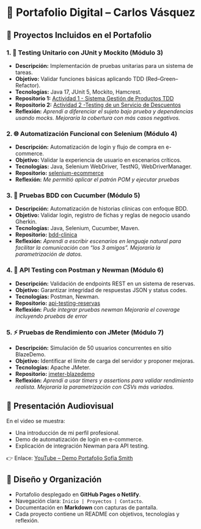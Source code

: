 # 📂 Portafolio Digital – Carlos Vásquez

## 🚀 Proyectos Incluidos en el Portafolio

### 1. 🧪 Testing Unitario con JUnit y Mockito (Módulo 3)


* **Descripción:** Implementación de pruebas unitarias para un sistema de tareas.
* **Objetivo:** Validar funciones básicas aplicando TDD (Red–Green–Refactor).
* **Tecnologías:** Java 17, JUnit 5, Mockito, Hamcrest.
* **Repositorio 1:** [Actividad 1 - Sistema Gestión de Productos TDD](https://github.com/kenkairon/M-dulo3-Sesion1-Actividad1-SistemaGestionProductosTDD)
* **Repositorio 2:** [Actividad 2 -Testing de un Servicio de Descuentos](git@github.com:kenkairon/PortafolioTesting.git)
* **Reflexión:** *Aprendí a diferenciar el sujeto bajo prueba y dependencias usando mocks. Mejoraría la cobertura con más casos negativos.*

### 2. 🌐 Automatización Funcional con Selenium (Módulo 4)

* **Descripción:** Automatización de login y flujo de compra en e-commerce.
* **Objetivo:** Validar la experiencia de usuario en escenarios críticos.
* **Tecnologías:** Java, Selenium WebDriver, TestNG, WebDriverManager.
* **Repositorio:** [selenium-ecommerce](https://github.com/sofia-smith/selenium-ecommerce)
* **Reflexión:** *Me permitió aplicar el patrón POM y ejecutar pruebas*

### 3. 📖 Pruebas BDD con Cucumber (Módulo 5)

* **Descripción:** Automatización de historias clínicas con enfoque BDD.
* **Objetivo:** Validar login, registro de fichas y reglas de negocio usando Gherkin.
* **Tecnologías:** Java, Selenium, Cucumber, Maven.
* **Repositorio:** [bdd-clinica](https://github.com/sofia-smith/bdd-clinica)
* **Reflexión:** *Aprendí a escribir escenarios en lenguaje natural para facilitar la comunicación con “los 3 amigos”. Mejoraría la parametrización de datos.*

### 4. 🔌 API Testing con Postman y Newman (Módulo 6)

* **Descripción:** Validación de endpoints REST en un sistema de reservas.
* **Objetivo:** Garantizar integridad de respuestas JSON y status codes.
* **Tecnologías:** Postman, Newman.
* **Repositorio:** [api-testing-reservas](https://github.com/sofia-smith/api-testing-reservas)
* **Reflexión:** *Pude integrar pruebas newman Mejoraría el coverage incluyendo pruebas de error*


### 5. ⚡ Pruebas de Rendimiento con JMeter (Módulo 7)

* **Descripción:** Simulación de 50 usuarios concurrentes en sitio BlazeDemo.
* **Objetivo:** Identificar el límite de carga del servidor y proponer mejoras.
* **Tecnologías:** Apache JMeter.
* **Repositorio:** [jmeter-blazedemo](https://github.com/sofia-smith/jmeter-blazedemo)
* **Reflexión:** *Aprendí a usar timers y assertions para validar rendimiento realista. Mejoraría la parametrización con CSVs más variados.*

## 🎥 Presentación Audiovisual

En el video se muestra:

* Una introducción de mi perfil profesional.
* Demo de automatización de login en e-commerce.
* Explicación de integración Newman para API testing.

👉 Enlace: [YouTube – Demo Portafolio Sofía Smith](https://youtu.be/sofia-smith-demo)


## 🎨 Diseño y Organización

* Portafolio desplegado en **GitHub Pages o Netlify**.
* Navegación clara: `Inicio | Proyectos | Contacto`.
* Documentación en **Markdown** con capturas de pantalla.
* Cada proyecto contiene un README con objetivos, tecnologías y reflexión.
